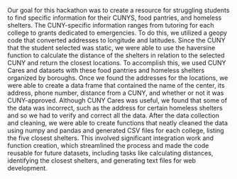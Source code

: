 Our goal for this hackathon was to create a resource for struggling students to find specific information for their CUNYS, food pantries, and homeless shelters. The CUNY-specific information ranges from tutoring for each college to grants dedicated to emergencies. To do this, we utilized a geopy code that converted addresses to longitude and latitudes. Since the CUNY that the student selected was static, we were able to use the haversine function to calculate the distance of the shelters in relation to the selected CUNY and return the closest locations. To accomplish this, we used CUNY Cares and datasets with these food pantries and homeless shelters organized by boroughs. Once we found the addresses for the locations, we were able to create a data frame that contained the name of the center, its address, phone number, distance from a CUNY, and whether or not it was CUNY-approved. Although CUNY Cares was useful, we found that some of the data was incorrect, such as the address for certain homeless shelters and so we had to verify and correct all the data. After the data collection and cleaning, we were able to create functions that neatly cleaned the data using numpy and pandas and generated CSV files for each college, listing the five closest shelters.  This involved significant integration work and function creation, which streamlined the process and made the code reusable for future datasets, including tasks like calculating distances, identifying the closest shelters, and generating text files for web development.

